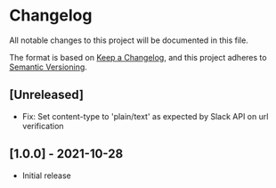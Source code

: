 # Changelog
All notable changes to this project will be documented in this file.

The format is based on [Keep a Changelog](https://keepachangelog.com/en/1.0.0/),
and this project adheres to [Semantic Versioning](https://semver.org/spec/v2.0.0.html).

## [Unreleased]
- Fix: Set content-type to 'plain/text' as expected by Slack API on url verification

## [1.0.0] - 2021-10-28
- Initial release
